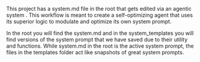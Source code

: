 This project has a system.md file in the root that gets edited via an agentic system . This workflow is meant to create a self-optimizing agent that uses its superior logic to modulate and optimize its own system prompt.

In the root you will find the system.md and in the system_templates you will find versions of the system prompt that we have saved due to their utility and functions. While system.md in the root is the active system prompt, the files in the templates folder act like snapshots of great system prompts.
